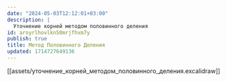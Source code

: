 ```yaml
---
date: "2024-05-03T12:12:01+03:00"
description: |
  Уточнение корней методом половинного деления
id: arnyrlhovlkn50mrjfhxm7y
publish: true
title: Метод Половинного Деления
updated: 1714727649136
---
```


[[assets/уточнение_корней_методом_половинного_деления.excalidraw]]
